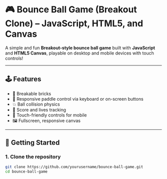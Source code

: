 # 🎮 Bounce Ball Game (Breakout Clone) – JavaScript, HTML5, and Canvas

A simple and fun **Breakout-style bounce ball game** built with **JavaScript** and **HTML5 Canvas**, playable on desktop and mobile devices with touch controls!

---

## 🕹️ Features

- 🎯 Breakable bricks
- 🧱 Responsive paddle control via keyboard or on-screen buttons
- 💥 Ball collision physics
- 🧠 Score and lives tracking
- 📱 Touch-friendly controls for mobile
- 🖼️ Fullscreen, responsive canvas

---

## 🚀 Getting Started

### 1. Clone the repository

```bash
git clone https://github.com/yourusername/bounce-ball-game.git
cd bounce-ball-game
